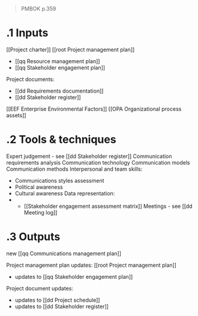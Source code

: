 > PMBOK p.359
# .1 Inputs
[[Project charter]]
[[root Project management plan]]
* [[qq Resource management plan]]
* [[qq Stakeholder engagement plan]]

Project documents:
* [[dd Requirements documentation]]
* [[dd Stakeholder register]]

[[EEF Enterprise Environmental Factors]]
[[OPA Organizational process assets]]

# .2 Tools & techniques
Expert judgement - see [[dd Stakeholder register]]
Communication requirements analysis
Communication technology
Communication models
Communication methods
Interpersonal and team skills:
* Communications styles assessment
* Political awareness
* Cultural awareness
Data representation:
* * [[Stakeholder engagement assessment matrix]]
Meetings - see [[dd Meeting log]]

# .3 Outputs
new [[qq Communications management plan]]

Project management plan updates: [[root Project management plan]]
* updates to [[qq Stakeholder engagement plan]]

Project document updates:
* updates to [[dd Project schedule]]
* updates to [[dd Stakeholder register]]


